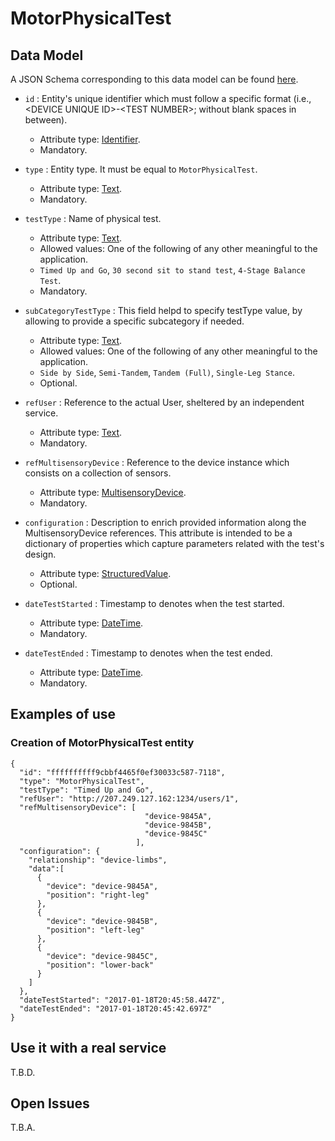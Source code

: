 # MotorPhysicalTest

## Data Model

A JSON Schema corresponding to this data model can be found [here](../schema.json).

+ `id` : Entity's unique identifier which must follow a specific format (i.e., \<DEVICE UNIQUE ID\>-\<TEST NUMBER\>; without blank spaces in between).
   + Attribute type: [Identifier](https://fiware.github.io/dataModels/common-schema.json#/definitions/EntityIdentifierType).
   + Mandatory.

+ `type` : Entity type. It must be equal to `MotorPhysicalTest`.
   + Attribute type: [Text](https://schema.org/Text).
   + Mandatory.

+ `testType` : Name of physical test.
   + Attribute type: [Text](https://schema.org/Text).
   + Allowed values: One of the following of any other meaningful to the application.
    + `Timed Up and Go`, `30 second sit to stand test`, `4-Stage Balance Test`.
   + Mandatory.

+ `subCategoryTestType` : This field helpd to specify testType value, by allowing to provide a specific subcategory if needed.
   + Attribute type: [Text](https://schema.org/Text).
   + Allowed values: One of the following of any other meaningful to the application.
    + `Side by Side`, `Semi-Tandem`, `Tandem (Full)`, `Single-Leg Stance`.
   + Optional.

+ `refUser` : Reference to the actual User, sheltered by an independent service.
   + Attribute type: [Text](https://schema.org/Text).
   + Mandatory.

+ `refMultisensoryDevice` : Reference to the device instance which consists on a collection of sensors.
   + Attribute type: [MultisensoryDevice](../../../Sensor/MultisensoryDevice/doc/spec.md).
   + Mandatory.

+ `configuration` : Description to enrich provided information along the MultisensoryDevice references. This attribute is intended to be a dictionary of properties which capture parameters related with the test's design.
    + Attribute type: [StructuredValue](https://schema.org/StructuredValue).
    + Optional.

+ `dateTestStarted` : Timestamp to denotes when the test started.
   + Attribute type: [DateTime](https://schema.org/DateTime).
   + Mandatory.

+ `dateTestEnded` : Timestamp to denotes when the test ended.
   + Attribute type: [DateTime](https://schema.org/DateTime).
   + Mandatory.



## Examples of use
### Creation of MotorPhysicalTest entity

```
{  
  "id": "ffffffffff9cbbf4465f0ef30033c587-7118",
  "type": "MotorPhysicalTest",
  "testType": "Timed Up and Go",
  "refUser": "http://207.249.127.162:1234/users/1",
  "refMultisensoryDevice": [
                              "device-9845A", 
                              "device-9845B", 
                              "device-9845C"
                            ],
  "configuration": {
    "relationship": "device-limbs",
    "data":[
      {
        "device": "device-9845A",
        "position": "right-leg"
      },
      {
        "device": "device-9845B",
        "position": "left-leg"
      },
      {
        "device": "device-9845C",
        "position": "lower-back"
      }
    ]
  },
  "dateTestStarted": "2017-01-18T20:45:58.447Z",
  "dateTestEnded": "2017-01-18T20:45:42.697Z"
}
```

## Use it with a real service

T.B.D.

## Open Issues

T.B.A.
